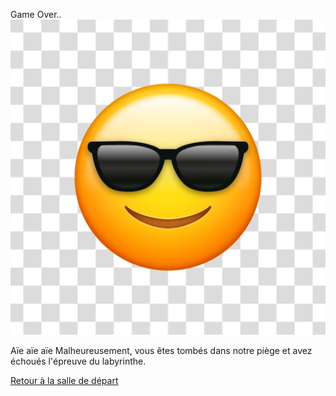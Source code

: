 Game Over..
![Too bad !](image.png)


Aïe aïe aïe
Malheureusement, vous êtes tombés dans notre piège et avez échoués l'épreuve du labyrinthe.

[Retour à la salle de départ](index.md)